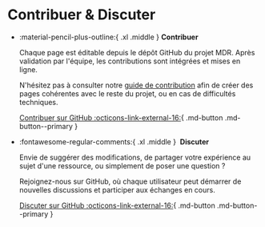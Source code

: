 <style>
  .md-content__button {
    display: none;
  }
</style>

# Contribuer & Discuter

<div class="grid cards" markdown>

-   :material-pencil-plus-outline:{ .xl .middle } __Contribuer__
    
    Chaque page est éditable depuis le dépôt GitHub du projet MDR. Après validation par l'équipe, les contributions sont intégrées et mises en ligne.

    N'hésitez pas à consulter notre [guide de contribution](guide.md) afin de créer des pages cohérentes avec le reste du projet, ou en cas de difficultés techniques. 
    
    [Contribuer sur GitHub :octicons-link-external-16:](https://github.com/thomas-qwertz/MDR/tree/main/docs/biblio){ .md-button .md-button--primary }

-   :fontawesome-regular-comments:{ .xl .middle }&nbsp; __Discuter__

    Envie de suggérer des modifications, de partager votre expérience au sujet d'une ressource, ou simplement de poser une question ?

    Rejoignez-nous sur GitHub, où chaque utilisateur peut démarrer de nouvelles discussions et participer aux échanges en cours.

    [Discuter sur GitHub :octicons-link-external-16:](https://github.com/thomas-qwertz/MDR/discussions){ .md-button .md-button--primary }

</div>
